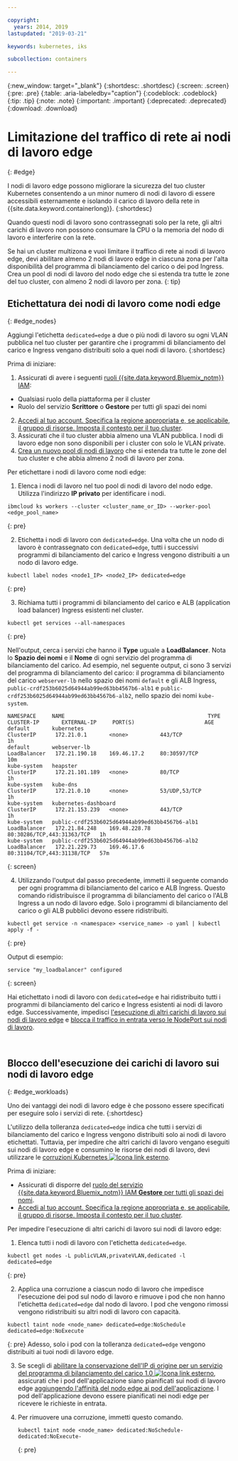 ```yaml
---

copyright:
  years: 2014, 2019
lastupdated: "2019-03-21"

keywords: kubernetes, iks 

subcollection: containers

---
```


{:new_window: target="_blank"}
{:shortdesc: .shortdesc}
{:screen: .screen}
{:pre: .pre}
{:table: .aria-labeledby="caption"}
{:codeblock: .codeblock}
{:tip: .tip}
{:note: .note}
{:important: .important}
{:deprecated: .deprecated}
{:download: .download}



# Limitazione del traffico di rete ai nodi di lavoro edge
{: #edge}

I nodi di lavoro edge possono migliorare la sicurezza del tuo cluster Kubernetes consentendo a un minor numero di nodi di lavoro di essere accessibili esternamente e isolando il carico di lavoro della rete in {{site.data.keyword.containerlong}}.
{:shortdesc}

Quando questi nodi di lavoro sono contrassegnati solo per la rete, gli altri carichi di lavoro non possono consumare la CPU o la memoria del nodo di lavoro e interferire con la rete.

Se hai un cluster multizona e vuoi limitare il traffico di rete ai nodi di lavoro edge, devi abilitare almeno 2 nodi di lavoro edge in ciascuna zona per l'alta disponibilità del programma di bilanciamento del carico o dei pod Ingress. Crea un pool di nodi di lavoro del nodo edge che si estenda tra tutte le zone del tuo cluster, con almeno 2 nodi di lavoro per zona.
{: tip}

## Etichettatura dei nodi di lavoro come nodi edge
{: #edge_nodes}

Aggiungi l'etichetta `dedicated=edge` a due o più nodi di lavoro su ogni VLAN pubblica nel tuo cluster per garantire che i programmi di bilanciamento del carico e Ingress vengano distribuiti solo a quei nodi di lavoro.
{:shortdesc}

Prima di iniziare:

1. Assicurati di avere i seguenti [ruoli {{site.data.keyword.Bluemix_notm}} IAM](/docs/containers?topic=containers-users#platform):
  * Qualsiasi ruolo della piattaforma per il cluster
  * Ruolo del servizio **Scrittore** o **Gestore** per tutti gli spazi dei nomi
2. [Accedi al tuo account. Specifica la regione appropriata e, se applicabile, il gruppo di risorse. Imposta il contesto per il tuo cluster](/docs/containers?topic=containers-cs_cli_install#cs_cli_configure).
3. Assicurati che il tuo cluster abbia almeno una VLAN pubblica. I nodi di lavoro edge non sono disponibili per i cluster con solo le VLAN private.
4. [Crea un nuovo pool di nodi di lavoro](/docs/containers?topic=containers-clusters#add_pool) che si estenda tra tutte le zone del tuo cluster e che abbia almeno 2 nodi di lavoro per zona.

Per etichettare i nodi di lavoro come nodi edge:

1. Elenca i nodi di lavoro nel tuo pool di nodi di lavoro del nodo edge. Utilizza l'indirizzo **IP privato** per identificare i nodi.

  ```
  ibmcloud ks workers --cluster <cluster_name_or_ID> --worker-pool <edge_pool_name>
  ```
  {: pre}

2. Etichetta i nodi di lavoro con `dedicated=edge`. Una volta che un nodo di lavoro è contrassegnato con `dedicated=edge`, tutti i successivi programmi di bilanciamento del carico e Ingress vengono distribuiti a un nodo di lavoro edge.

  ```
  kubectl label nodes <node1_IP> <node2_IP> dedicated=edge
  ```
  {: pre}

3. Richiama tutti i programmi di bilanciamento del carico e ALB (application load balancer) Ingress esistenti nel cluster.

  ```
  kubectl get services --all-namespaces
  ```
  {: pre}

  Nell'output, cerca i servizi che hanno il **Type** uguale a **LoadBalancer**. Nota lo **Spazio dei nomi** e il **Nome** di ogni servizio del programma di bilanciamento del carico. Ad esempio, nel seguente output, ci sono 3 servizi del programma di bilanciamento del carico: il programma di bilanciamento del carico `webserver-lb` nello spazio dei nomi `default` e gli ALB Ingress, `public-crdf253b6025d64944ab99ed63bb4567b6-alb1` e `public-crdf253b6025d64944ab99ed63bb4567b6-alb2`, nello spazio dei nomi `kube-system`.

  ```
  NAMESPACE     NAME                                             TYPE           CLUSTER-IP       EXTERNAL-IP     PORT(S)                      AGE
  default       kubernetes                                       ClusterIP      172.21.0.1       <none>          443/TCP                      1h
  default       webserver-lb                                     LoadBalancer   172.21.190.18    169.46.17.2     80:30597/TCP                 10m
  kube-system   heapster                                         ClusterIP      172.21.101.189   <none>          80/TCP                       1h
  kube-system   kube-dns                                         ClusterIP      172.21.0.10      <none>          53/UDP,53/TCP                1h
  kube-system   kubernetes-dashboard                             ClusterIP      172.21.153.239   <none>          443/TCP                      1h
  kube-system   public-crdf253b6025d64944ab99ed63bb4567b6-alb1   LoadBalancer   172.21.84.248    169.48.228.78   80:30286/TCP,443:31363/TCP   1h
  kube-system   public-crdf253b6025d64944ab99ed63bb4567b6-alb2   LoadBalancer   172.21.229.73    169.46.17.6     80:31104/TCP,443:31138/TCP   57m
  ```
  {: screen}

4. Utilizzando l'output dal passo precedente, immetti il seguente comando per ogni programma di bilanciamento del carico e ALB Ingress. Questo comando ridistribuisce il programma di bilanciamento del carico o l'ALB Ingress a un nodo di lavoro edge. Solo i programmi di bilanciamento del carico o gli ALB pubblici devono essere ridistribuiti.

  ```
  kubectl get service -n <namespace> <service_name> -o yaml | kubectl apply -f -
  ```
  {: pre}

  Output di esempio:

  ```
  service "my_loadbalancer" configured
  ```
  {: screen}

Hai etichettato i nodi di lavoro con `dedicated=edge` e hai ridistribuito tutti i programmi di bilanciamento del carico e Ingress esistenti ai nodi di lavoro edge. Successivamente, impedisci [l'esecuzione di altri carichi di lavoro sui nodi di lavoro edge](#edge_workloads) e [blocca il traffico in entrata verso le NodePort sui nodi di lavoro](/docs/containers?topic=containers-network_policies#block_ingress).

<br />


## Blocco dell'esecuzione dei carichi di lavoro sui nodi di lavoro edge
{: #edge_workloads}

Uno dei vantaggi dei nodi di lavoro edge è che possono essere specificati per eseguire solo i servizi di rete.
{:shortdesc}

L'utilizzo della tolleranza `dedicated=edge` indica che tutti i servizi di bilanciamento del carico e Ingress vengono distribuiti solo ai nodi di lavoro etichettati. Tuttavia, per impedire che altri carichi di lavoro vengano eseguiti sui nodi di lavoro edge e consumino le risorse dei nodi di lavoro, devi utilizzare le [corruzioni Kubernetes ![Icona link esterno](../icons/launch-glyph.svg "Icona link esterno")](https://kubernetes.io/docs/concepts/configuration/taint-and-toleration/).

Prima di iniziare:
- Assicurati di disporre del [ruolo del servizio {{site.data.keyword.Bluemix_notm}} IAM **Gestore** per tutti gli spazi dei nomi](/docs/containers?topic=containers-users#platform).
- [Accedi al tuo account. Specifica la regione appropriata e, se applicabile, il gruppo di risorse. Imposta il contesto per il tuo cluster](/docs/containers?topic=containers-cs_cli_install#cs_cli_configure).

Per impedire l'esecuzione di altri carichi di lavoro sui nodi di lavoro edge:

1. Elenca tutti i nodi di lavoro con l'etichetta `dedicated=edge`.

  ```
  kubectl get nodes -L publicVLAN,privateVLAN,dedicated -l dedicated=edge
  ```
  {: pre}

2. Applica una corruzione a ciascun nodo di lavoro che impedisce l'esecuzione dei pod sul nodo di lavoro e rimuove i pod che non hanno l'etichetta `dedicated=edge` dal nodo di lavoro. I pod che vengono rimossi vengono ridistribuiti su altri nodi di lavoro con capacità.

  ```
  kubectl taint node <node_name> dedicated=edge:NoSchedule dedicated=edge:NoExecute
  ```
  {: pre}
  Adesso, solo i pod con la tolleranza `dedicated=edge` vengono distribuiti ai tuoi nodi di lavoro edge.

3. Se scegli di [abilitare la conservazione dell'IP di origine per un servizio del programma di bilanciamento del carico 1.0 ![Icona link esterno](../icons/launch-glyph.svg "Icona link esterno")](https://kubernetes.io/docs/tutorials/services/source-ip/#source-ip-for-services-with-typeloadbalancer), assicurati che i pod dell'applicazione siano pianificati sui nodi di lavoro edge [aggiungendo l'affinità del nodo edge ai pod dell'applicazione](/docs/containers?topic=containers-loadbalancer#edge_nodes). I pod dell'applicazione devono essere pianificati nei nodi edge per ricevere le richieste in entrata.

4. Per rimuovere una corruzione, immetti questo comando.
    ```
    kubectl taint node <node_name> dedicated:NoSchedule- dedicated:NoExecute-
    ```
    {: pre}
